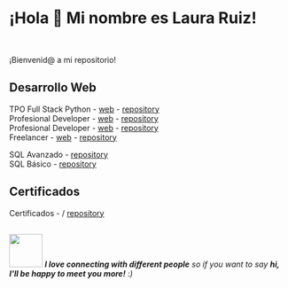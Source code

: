### 
<h1> ¡Hola 👋 Mi nombre es Laura Ruiz!</h1> <br>

<p>¡Bienvenid@ a mi repositorio! </p>

<h2>Desarrollo Web </h2>

TPO Full Stack Python - [web](https://tranquil-gingersnap-f45509.netlify.app) - [repository](https://github.com/ruizrlaurap0704/agua)<br>
Profesional Developer - [web](https://blogdecaferuizrlaurap7.netlify.app/) - [repository](https://github.com/ruizrlaurap0704/blogdecafe)<br>
Profesional Developer - [web](https://fronendstorejuanylau.netlify.app/) - [repository](https://github.com/ruizrlaurap0704/FrontEndStoreInicio)<br>
Freelancer - [web](https://juanylaufreelancers.netlify.app/) - [repository](https://github.com/ruizrlaurap0704/Freelancer)<br>

SQL Avanzado - [repository](https://github.com/ruizrlaurap0704/ConsultorBI_SQL?tab=readme-ov-file) <br>
SQL Básico - [repository](https://github.com/ruizrlaurap0704/SQL_Basico) <br>

<h2>Certificados</h2>

Certificados - / [repository](https://github.com/ruizrlaurap0704/Certificados/tree/main)<br>

## 
<img src="https://media.giphy.com/media/LnQjpWaON8nhr21vNW/giphy.gif" width="60"> <em><b>I love connecting with different people</b> so if you want to say <b>hi, I'll be happy to meet you more!</b> :)</em>
